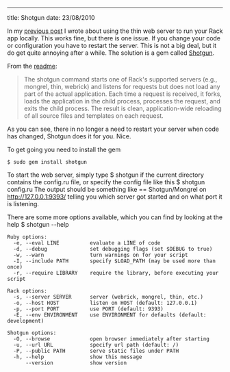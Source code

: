 --- 
title: Shotgun
date: 23/08/2010

In my [previous post](http://http://thedersen.com/2010/08/05/new-blog-in-five-minutes/) I wrote about using the thin web server to run your Rack app locally. This works fine, but there is one issue. If you change your code or configuration you have to restart the server. This is not a big deal, but it do get quite annoying after a while. The solution is a gem called [Shotgun](http://github.com/rtomayko/shotgun).

From the [readme](http://github.com/rtomayko/shotgun/blob/master/README):
>The shotgun command starts one of Rack's supported servers (e.g., mongrel, thin,
webrick) and listens for requests but does not load any part of the actual
application. Each time a request is received, it forks, loads the application in
the child process, processes the request, and exits the child process. The
result is clean, application-wide reloading of all source files and templates on
each request.

As you can see, there in no longer a need to restart your server when code has changed, Shotgun does it for you. Nice.

To get going you need to install the gem

	$ sudo gem install shotgun

To start the web server, simply type
	$ shotgun
if the current directory contains the config.ru file, or specify the config file like this
	$ shotgun config.ru
The output should be something like
	== Shotgun/Mongrel on http://127.0.0.1:9393/
telling you which server got started and on what port it is listening.

There are some more options available, which you can find by looking at the help
	$ shotgun --help
	
	Ruby options:
	  -e, --eval LINE          evaluate a LINE of code
	  -d, --debug              set debugging flags (set $DEBUG to true)
	  -w, --warn               turn warnings on for your script
	  -I, --include PATH       specify $LOAD_PATH (may be used more than once)
	  -r, --require LIBRARY    require the library, before executing your script

	Rack options:
	  -s, --server SERVER      server (webrick, mongrel, thin, etc.)
	  -o, --host HOST          listen on HOST (default: 127.0.0.1)
	  -p, --port PORT          use PORT (default: 9393)
	  -E, --env ENVIRONMENT    use ENVIRONMENT for defaults (default: development)

	Shotgun options:
	  -O, --browse             open browser immediately after starting
	  -u, --url URL            specify url path (default: /)
	  -P, --public PATH        serve static files under PATH
	  -h, --help               show this message
	      --version            show version
	
